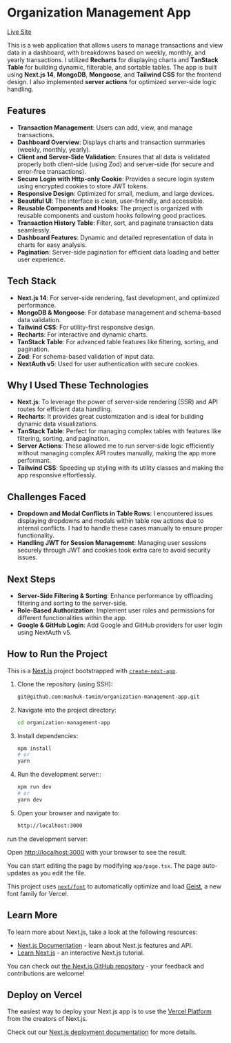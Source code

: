 # Organization Management App

[Live Site](https://organization-management-mashuk.vercel.app/)

This is a web application that allows users to manage transactions and view data in a dashboard, with breakdowns based on weekly, monthly, and yearly transactions. I utilized **Recharts** for displaying charts and **TanStack Table** for building dynamic, filterable, and sortable tables. The app is built using **Next.js 14**, **MongoDB**, **Mongoose**, and **Tailwind CSS** for the frontend design. I also implemented **server actions** for optimized server-side logic handling.

## Features

- **Transaction Management**: Users can add, view, and manage transactions.
- **Dashboard Overview**: Displays charts and transaction summaries (weekly, monthly, yearly).
- **Client and Server-Side Validation**: Ensures that all data is validated properly both client-side (using Zod) and server-side (for secure and error-free transactions).
- **Secure Login with Http-only Cookie**: Provides a secure login system using encrypted cookies to store JWT tokens.
- **Responsive Design**: Optimized for small, medium, and large devices.
- **Beautiful UI**: The interface is clean, user-friendly, and accessible.
- **Reusable Components and Hooks**: The project is organized with reusable components and custom hooks following good practices.
- **Transaction History Table**: Filter, sort, and paginate transaction data seamlessly.
- **Dashboard Features**: Dynamic and detailed representation of data in charts for easy analysis.
- **Pagination**: Server-side pagination for efficient data loading and better user experience.

## Tech Stack

- **Next.js 14**: For server-side rendering, fast development, and optimized performance.
- **MongoDB & Mongoose**: For database management and schema-based data validation.
- **Tailwind CSS**: For utility-first responsive design.
- **Recharts**: For interactive and dynamic charts.
- **TanStack Table**: For advanced table features like filtering, sorting, and pagination.
- **Zod**: For schema-based validation of input data.
- **NextAuth v5**: Used for user authentication with secure cookies.

## Why I Used These Technologies

- **Next.js**: To leverage the power of server-side rendering (SSR) and API routes for efficient data handling.
- **Recharts**: It provides great customization and is ideal for building dynamic data visualizations.
- **TanStack Table**: Perfect for managing complex tables with features like filtering, sorting, and pagination.
- **Server Actions**: These allowed me to run server-side logic efficiently without managing complex API routes manually, making the app more performant.
- **Tailwind CSS**: Speeding up styling with its utility classes and making the app responsive effortlessly.

## Challenges Faced

- **Dropdown and Modal Conflicts in Table Rows**: I encountered issues displaying dropdowns and modals within table row actions due to internal conflicts. I had to handle these cases manually to ensure proper functionality.
- **Handling JWT for Session Management**: Managing user sessions securely through JWT and cookies took extra care to avoid security issues.

## Next Steps

- **Server-Side Filtering & Sorting**: Enhance performance by offloading filtering and sorting to the server-side.
- **Role-Based Authorization**: Implement user roles and permissions for different functionalities within the app.
- **Google & GitHub Login**: Add Google and GitHub providers for user login using NextAuth v5.


## How to Run the Project

This is a [Next.js](https://nextjs.org) project bootstrapped with [`create-next-app`](https://nextjs.org/docs/app/api-reference/cli/create-next-app).

1. Clone the repository (using SSH):

   ```bash
   git@github.com:mashuk-tamim/organization-management-app.git
   ```

2. Navigate into the project directory:
   ```bash
   cd organization-management-app
   ```
3. Install dependencies:
    ```bash
    npm install
    # or
    yarn
    ````
4. Run the development server::

    ```bash
    npm run dev
    # or
    yarn dev
    ````

5. Open your browser and navigate to:
   ```bash
   http://localhost:3000
   ```

run the development server:

Open [http://localhost:3000](http://localhost:3000) with your browser to see the result.

You can start editing the page by modifying `app/page.tsx`. The page auto-updates as you edit the file.

This project uses [`next/font`](https://nextjs.org/docs/app/building-your-application/optimizing/fonts) to automatically optimize and load [Geist](https://vercel.com/font), a new font family for Vercel.

## Learn More

To learn more about Next.js, take a look at the following resources:

- [Next.js Documentation](https://nextjs.org/docs) - learn about Next.js features and API.
- [Learn Next.js](https://nextjs.org/learn) - an interactive Next.js tutorial.

You can check out [the Next.js GitHub repository](https://github.com/vercel/next.js) - your feedback and contributions are welcome!

## Deploy on Vercel

The easiest way to deploy your Next.js app is to use the [Vercel Platform](https://vercel.com/new?utm_medium=default-template&filter=next.js&utm_source=create-next-app&utm_campaign=create-next-app-readme) from the creators of Next.js.

Check out our [Next.js deployment documentation](https://nextjs.org/docs/app/building-your-application/deploying) for more details.
